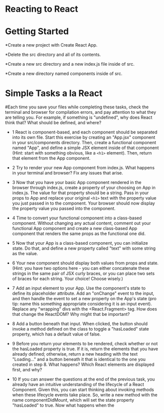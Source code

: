 # Reacting to React

# Getting Started

*Create a new project with Create React App.

*Delete the src directory and all of its contents.

*Create a new src directory and a new index.js file inside of src.

*Create a new directory named components inside of src.



# Simple Tasks a la React

#Each time you save your files while completing these tasks, check the terminal and browser for compilation errors, and pay attention to what they are telling you. For example, if something is "undefined", why does React think that? What should be defined, and where?

* 1 React is component-based, and each component should be separated into its own file. Start this exercise by creating an "App.jsx" component in your src/components directory. Then, create a functional component named "App", and define a simple JSX element inside of that component (Hint: start with something obvious, like a `<h1>` element). Then, return that element from the App component.

* 2 Try to render your new App component from index.js. What happens in your terminal and browser? Fix any issues that arise.

* 3 Now that you have your basic App component rendered in the browser through index.js, create a property of your choosing on App in index.js. The value for that property should be a string. Pass in your props to App and replace your original `<h1>` text with the property value you just passed in to the component. Your browser should now display the property value you passed into the component.

* 4 Time to convert your functional component into a class-based component. Without changing any actual content, comment out your functional App component and create a new class-based App component that renders the same props as the functional one did.

* 5 Now that your App is a class-based component, you can initialize state. Do that, and define a new property called "text" with some string as the value.

* 6 Your new component should display both values from props and state. (Hint: you have two options here - you can either concatenate these strings in the same pair of JSX curly braces, or you can place two sets of braces for each string. Your choice! Choose wisely.)

* 7 Add an input element to your App. Use the component's state to define its placeholder attribute. Add an "onChange" event to the input, and then handle the event to set a new property on the App's state (pro tip: name this something appropriate considering it is an input event). Replace any "wrapping" divs with the <React.Fragment> tag. How does that change the ReactDOM? Why might that be important?

* 8 Add a button beneath that input. When clicked, the button should invoke a method defined on the class to toggle a "hasLoaded" state property, which has a default value of false.

* 9 Before you return your elements to be rendered, check whether or not the hasLoaded property is true. If it is, return the elements that you have already defined; otherwise, return a new heading with the text "Loading..." and a button beneath it that is identical to the one you created in step 8. What happens? Which React elements are displayed first, and why?

* 10 If you can answer the questions at the end of the previous task, you already have an intuitive understanding of the lifecycle of a React Component. Given this, you can start thinking about invoking methods when these lifecycle events take place. So, write a new method with the name componentDidMount, which will set the state property "hasLoaded" to true. Now what happens when the 

